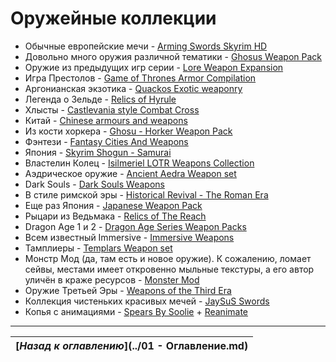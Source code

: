 # Оружейные коллекции

+ Обычные европейские мечи - [Arming Swords Skyrim HD](http://www.nexusmods.com/skyrim/mods/10272/)
+ Довольно много оружия различной тематики - [Ghosus Weapon Pack](http://www.nexusmods.com/skyrim/mods/28545/)
+ Оружие из предыдущих игр серии - [Lore Weapon Expansion](http://www.nexusmods.com/skyrim/mods/44179/)
+ Игра Престолов - [Game of Thrones Armor Compilation](http://www.nexusmods.com/skyrim/mods/27301/)
+ Аргонианская экзотика - [Quackos Exotic weaponry](http://www.nexusmods.com/skyrim/mods/49790/)
+ Легенда о Зельде - [Relics of Hyrule](http://www.nexusmods.com/skyrim/mods/40615/)
+ Хлысты - [Castlevania style Combat Cross](http://www.nexusmods.com/skyrim/mods/46902/)
+ Китай - [Chinese armours and weapons](http://www.nexusmods.com/skyrim/mods/21366/)
+ Из кости хоркера - [Ghosu - Horker Weapon Pack](http://www.nexusmods.com/skyrim/mods/48557/)
+ Фэнтези - [Fantasy Cities And Weapons](http://www.nexusmods.com/skyrim/mods/47260/)
+ Япония - [Skyrim Shogun - Samurai](http://www.nexusmods.com/skyrim/mods/33214/)
+ Властелин Колец - [Isilmeriel LOTR Weapons Collection](http://www.nexusmods.com/skyrim/mods/5727/)
+ Аэдрическое оружие - [Ancient Aedra Weapon set](http://www.nexusmods.com/skyrim/mods/42364/)
+ Dark Souls - [Dark Souls Weapons](http://www.loverslab.com/topic/20171-dark-souls-weapons/)
+ В стиле римской эры - [Historical Revival - The Roman Era](http://www.nexusmods.com/skyrim/mods/32988/)
+ Еще раз Япония - [Japanese Weapon Pack](http://www.nexusmods.com/skyrim/mods/34080/)
+ Рыцари из Ведьмака - [Relics of The Reach](http://www.nexusmods.com/skyrim/mods/37246/)
+ Dragon Age 1 и 2 - [Dragon Age Series Weapon Packs](http://www.nexusmods.com/skyrim/mods/19263/)
+ Всем известный Immersive - [Immersive Weapons](http://www.nexusmods.com/skyrim/mods/27644/)
+ Тамплиеры - [Templars Weapon set](http://www.nexusmods.com/skyrim/mods/30614/)
+ Монстр Мод (да, там есть и новое оружие). К сожалению, ломает сейвы, местами имеет откровенно мыльные текстуры, а его автор уличён в краже ресурсов - [Monster Mod](http://www.nexusmods.com/skyrim/mods/35631/)
+ Оружие Третьей Эры - [Weapons of the Third Era](http://www.nexusmods.com/skyrim/mods/3871/)
+ Коллекция чистеньких красивых мечей - [JaySuS Swords](http://www.nexusmods.com/skyrim/mods/1002/)
+ Копья с анимациями - [Spears By Soolie](http://www.nexusmods.com/skyrim/mods/62609/) + [Reanimate](http://www.nexusmods.com/skyrim/mods/77723/)

------

|[*Назад к оглавлению*](../01 - Оглавление.md)|
|:---:|

